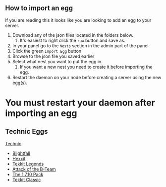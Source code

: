 ## How to import an egg

If you are reading this it looks like you are looking to add an egg to your server.

1. Download any of the json files located in the folders below. 
   1. It's easiest to right click the `raw` button and save as.
2. In your panel go to the `Nests` section in the admin part of the panel
3. Click the green `Import Egg` button
4. Browse to the json file you saved earlier
5. Select what nest you want to put the egg in.
   1. If you want a new nest you need to create it before importing the egg.
6. Restart the daemon on your node before creating a server using the new egg(s).

# You must restart your daemon after importing an egg

## Technic Eggs

[Technic](/minecraft_java/technic/)   
* [Blightfall](/minecraft_java/technic/blightfall/)
* [Hexxit](/minecraft_java/technic/hexxit/)  
* [Tekkit Legends](/minecraft_java/technic/tekkit-legends/)
* [Attack of the B-Team](/minecraft_java/technic/attack-of-the-bteam/)
* [The 1.7.10 Pack](/minecraft_java/technic/the-1-7-10-pack/)
* [Tekkit Classic](/minecraft_java/technic/tekkit-classic/)
